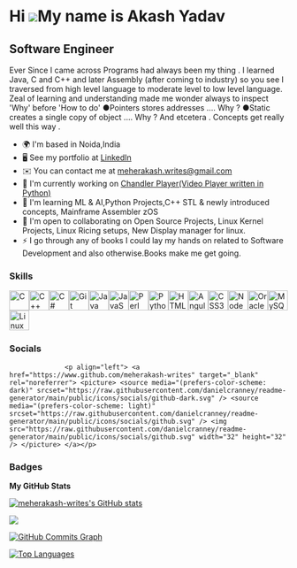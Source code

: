 Hi ![](https://user-images.githubusercontent.com/18350557/176309783-0785949b-9127-417c-8b55-ab5a4333674e.gif)My name is Akash Yadav
===================================================================================================================================

Software Engineer
-----------------

Ever Since I came across Programs had always been my thing . I learned Java, C and C++ and later Assembly (after coming to industry) so you see I traversed from high level language to moderate level to low level language. Zeal of learning and understanding made me wonder always to inspect 'Why' before 'How to do' ●Pointers stores addresses .... Why ? ●Static creates a single copy of object .... Why ? And etcetera . Concepts get really well this way .

*   🌍  I'm based in Noida,India
*   🖥️  See my portfolio at [LinkedIn](http://www.linkedin.com/in/akash-yadav-09786a32/)
*   ✉️  You can contact me at [meherakash.writes@gmail.com](mailto:meherakash.writes@gmail.com)
*   🚀  I'm currently working on [Chandler Player(Video Player written in Python)](http://github.com/meherakash-writes/Chandler-Player)
*   🧠  I'm learning ML & AI,Python Projects,C++ STL & newly introduced concepts, Mainframe Assembler zOS
*   🤝  I'm open to collaborating on Open Source Projects, Linux Kernel Projects, Linux Ricing setups, New Display manager for linux.
*   ⚡  I go through any of books I could lay my hands on related to Software Development and also otherwise.Books make me get going.

### Skills 
<p align="left">
<a href="https://docs.microsoft.com/en-us/cpp/?view=msvc-170" target="_blank" rel="noreferrer"><img src="https://raw.githubusercontent.com/danielcranney/readme-generator/main/public/icons/skills/c-colored.svg" width="36" height="36" alt="C" /></a><a href="https://docs.microsoft.com/en-us/cpp/?view=msvc-170" target="_blank" rel="noreferrer"><img src="https://raw.githubusercontent.com/danielcranney/readme-generator/main/public/icons/skills/cplusplus-colored.svg" width="36" height="36" alt="C++" /></a><a href="https://docs.microsoft.com/en-us/dotnet/csharp/" target="_blank" rel="noreferrer"><img src="https://raw.githubusercontent.com/danielcranney/readme-generator/main/public/icons/skills/csharp-colored.svg" width="36" height="36" alt="C#" /></a><a href="https://git-scm.com/" target="_blank" rel="noreferrer"><img src="https://raw.githubusercontent.com/danielcranney/readme-generator/main/public/icons/skills/git-colored.svg" width="36" height="36" alt="Git" /></a><a href="https://www.oracle.com/java/" target="_blank" rel="noreferrer"><img src="https://raw.githubusercontent.com/danielcranney/readme-generator/main/public/icons/skills/java-colored.svg" width="36" height="36" alt="Java" /></a><a href="https://developer.mozilla.org/en-US/docs/Web/JavaScript" target="_blank" rel="noreferrer"><img src="https://raw.githubusercontent.com/danielcranney/readme-generator/main/public/icons/skills/javascript-colored.svg" width="36" height="36" alt="JavaScript" /></a><a href="https://www.perl.org/" target="_blank" rel="noreferrer"><img src="https://raw.githubusercontent.com/danielcranney/readme-generator/main/public/icons/skills/perl-colored.svg" width="36" height="36" alt="Perl" /></a><a href="https://www.python.org/" target="_blank" rel="noreferrer"><img src="https://raw.githubusercontent.com/danielcranney/readme-generator/main/public/icons/skills/python-colored.svg" width="36" height="36" alt="Python" /></a><a href="https://developer.mozilla.org/en-US/docs/Glossary/HTML5" target="_blank" rel="noreferrer"><img src="https://raw.githubusercontent.com/danielcranney/readme-generator/main/public/icons/skills/html5-colored.svg" width="36" height="36" alt="HTML5" /></a><a href="https://angular.io/" target="_blank" rel="noreferrer"><img src="https://raw.githubusercontent.com/danielcranney/readme-generator/main/public/icons/skills/angularjs-colored.svg" width="36" height="36" alt="Angular" /></a><a href="https://www.w3.org/TR/CSS/#css" target="_blank" rel="noreferrer"><img src="https://raw.githubusercontent.com/danielcranney/readme-generator/main/public/icons/skills/css3-colored.svg" width="36" height="36" alt="CSS3" /></a><a href="https://nodejs.org/en/" target="_blank" rel="noreferrer"><img src="https://raw.githubusercontent.com/danielcranney/readme-generator/main/public/icons/skills/nodejs-colored.svg" width="36" height="36" alt="NodeJS" /></a><a href="https://www.oracle.com/uk/index.html" target="_blank" rel="noreferrer"><img src="https://raw.githubusercontent.com/danielcranney/readme-generator/main/public/icons/skills/oracle-colored.svg" width="36" height="36" alt="Oracle" /></a><a href="https://www.mysql.com/" target="_blank" rel="noreferrer"><img src="https://raw.githubusercontent.com/danielcranney/readme-generator/main/public/icons/skills/mysql-colored.svg" width="36" height="36" alt="MySQL" /></a><a href="https://www.linux.org" target="_blank" rel="noreferrer"><img src="https://raw.githubusercontent.com/danielcranney/readme-generator/main/public/icons/skills/linux-colored.svg" width="36" height="36" alt="Linux" /></a>
                    </p>
                    
### Socials
                  
                  <p align="left"> <a href="https://www.github.com/meherakash-writes" target="_blank" rel="noreferrer"> <picture> <source media="(prefers-color-scheme: dark)" srcset="https://raw.githubusercontent.com/danielcranney/readme-generator/main/public/icons/socials/github-dark.svg" /> <source media="(prefers-color-scheme: light)" srcset="https://raw.githubusercontent.com/danielcranney/readme-generator/main/public/icons/socials/github.svg" /> <img src="https://raw.githubusercontent.com/danielcranney/readme-generator/main/public/icons/socials/github.svg" width="32" height="32" /> </picture> </a></p>

### Badges

<b>My GitHub Stats</b>

<a href="http://www.github.com/meherakash-writes"><img src="https://github-readme-stats.vercel.app/api?username=meherakash-writes&show_icons=true&hide=&count_private=true&title_color=f97316&text_color=ec4899&icon_color=3382ed&bg_color=ffffff&hide_border=true&show_icons=true" alt="meherakash-writes's GitHub stats" /></a>

<a href="http://www.github.com/meherakash-writes"><img src="https://github-readme-streak-stats.herokuapp.com/?user=meherakash-writes&stroke=ec4899&background=ffffff&ring=f97316&fire=f97316&currStreakNum=ec4899&currStreakLabel=f97316&sideNums=ec4899&sideLabels=ec4899&dates=ec4899&hide_border=true" /></a>

<a href="http://www.github.com/meherakash-writes"><img src="https://github-readme-activity-graph.cyclic.app/graph?username=meherakash-writes&bg_color=ffffff&color=ec4899&line=3382ed&point=ec4899&area_color=ffffff&area=true&hide_border=true&custom_title=GitHub%20Commits%20Graph" alt="GitHub Commits Graph" /></a>

<a href="https://github.com/meherakash-writes" align="left"><img src="https://github-readme-stats.vercel.app/api/top-langs/?username=meherakash-writes&langs_count=10&title_color=f97316&text_color=ec4899&icon_color=3382ed&bg_color=ffffff&hide_border=true&locale=en&custom_title=Top%20%Languages" alt="Top Languages" /></a>
